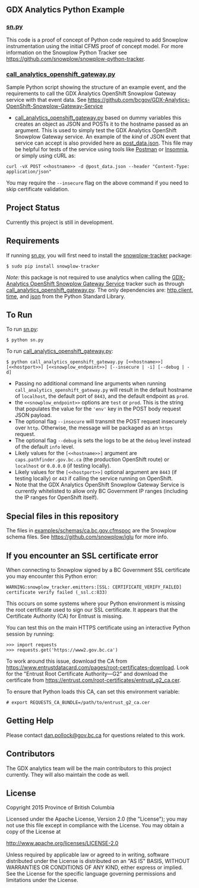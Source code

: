 ## GDX Analytics Python Example

### [sn.py](./sn.py)
This code is a proof of concept of Python code required to add Snowplow instrumentation using the initial CFMS proof of concept model. For more information on the Snowplow Python Tracker see https://github.com/snowplow/snowplow-python-tracker.

### [call_analytics_openshift_gateway.py](./call_analytics_openshift_gateway.py)
Sample Python script showing the structure of an example event, and the requirements to call the GDX Analytics OpenShift Snowplow Gateway service with that event data. See https://github.com/bcgov/GDX-Analytics-OpenShift-Snowplow-Gateway-Service

- [call_analytics_openshift_gateway.py](./call_analytics_openshift_gateway.py) based on dummy variables this creates an object as JSON and POSTs it to the hostname passed as an argument. This is used to simply test the GDX Analytics OpenShift Snowplow Gateway service. An example of the *kind* of JSON event that service can accept is also provided here as [post_data.json](./post_data.json). This file may be helpful for tests of the service using tools like [Postman](https://www.getpostman.com/) or [Insomnia](https://insomnia.rest/), or simply using cURL as:
```
curl -vX POST <<hostname>> -d @post_data.json --header "Content-Type: application/json"
```
You may require the `--insecure` flag on the above command if you need to skip certificate validation.

## Project Status

Currently this project is still in development.

## Requirements

If running [sn.py](./sn.py), you will first need to install the [snowplow-tracker](https://pypi.org/project/snowplow-tracker/) package:
```
$ sudo pip install snowplow-tracker
```

*Note:* this package is not required to use analytics when calling the [GDX-Analytics OpenShift Snowplow Gateway Service](https://github.com/bcgov/GDX-Analytics-OpenShift-Snowplow-Gateway-Service) tracker such as through [call_analytics_openshift_gateway.py](./call_analytics_openshift_gateway.py). The only dependencies are: [http.client](https://docs.python.org/3/library/http.client.html), [time](https://docs.python.org/3/library/time.html), and [json](https://docs.python.org/3/library/json.html) from the Python Standard Library.

## To Run

To run  [sn.py](./sn.py):
```
$ python sn.py
```

To run [call_analytics_openshift_gateway.py](./call_analytics_openshift_gateway.py):
```
$ python call_analytics_openshift_gateway.py [<<hostname>>] [<<hostport>>] [<<snowplow_endpoint>>] [--insecure | -i] [--debug | -d]
```
- Passing no additional command line arguments when running `call_analytics_openshift_gateway.py` will result in the default hostname of `localhost`, the default port of `8443`, and the default endpoint as `prod`.
- the `<<snowplow_endpoint>>` options are `test` or `prod`. This is the string that populates the value for the `'env'` key in the POST body request JSON payload.
- The optional flag `--insecure` will transmit the POST request insecurely over `http`. Otherwise, the message will be packaged as an `https` request.
- The optional flag `--debug` is sets the logs to be at the `debug` level instead of the default `info` level.
- Likely values for the `[<<hostname>>]` argument are `caps.pathfinder.gov.bc.ca` (the production OpenShift route) or `localhost` or `0.0.0.0` (if testing locally).
- Likely values for the `[<<hostport>>]` optional argument are `8443` (if testing locally) or `443` if calling the service running on OpenShift.
- Note that the GDX Analytics OpenShift Snowplow Gateway Service is currently whitelisted to allow only BC Government IP ranges (including the IP ranges for OpenShift itself).

## Special files in this repository
The files in [examples/schemas/ca.bc.gov.cfmspoc](../schemas/ca.bc.gov.cfmspoc) are the Snowplow schema files. See https://github.com/snowplow/iglu for more info.

## If you encounter an SSL certificate error
When connecting to Snowplow signed by a BC Government SSL certificate you may encounter this Python error:
```
WARNING:snowplow_tracker.emitters:[SSL: CERTIFICATE_VERIFY_FAILED] certificate verify failed (_ssl.c:833)
```
This occurs on some systems where your Python environment is missing the root certificate used to sign our SSL certificate. It appears that the Certificate Authority (CA) for Entrust is missing.

You can test this on the main HTTPS certificate using an interactive Python session by running:
```
>>> import requests
>>> requests.get('https://www2.gov.bc.ca')
```

To work around this issue, download the CA from https://www.entrustdatacard.com/pages/root-certificates-download.
Look for the "Entrust Root Certificate Authority—G2" and download the certificate from https://entrust.com/root-certificates/entrust_g2_ca.cer.

To ensure that Python loads this CA, can set this environment variable:
```
# export REQUESTS_CA_BUNDLE=/path/to/entrust_g2_ca.cer
```

## Getting Help

Please contact dan.pollock@gov.bc.ca for questions related to this work.

## Contributors

The GDX analytics team will be the main contributors to this project currently. They will also maintain the code as well.

## License

Copyright 2015 Province of British Columbia

Licensed under the Apache License, Version 2.0 (the "License");
you may not use this file except in compliance with the License.
You may obtain a copy of the License at

   http://www.apache.org/licenses/LICENSE-2.0

Unless required by applicable law or agreed to in writing, software
distributed under the License is distributed on an "AS IS" BASIS,
WITHOUT WARRANTIES OR CONDITIONS OF ANY KIND, either express or implied.
See the License for the specific language governing permissions and limitations under the License.
